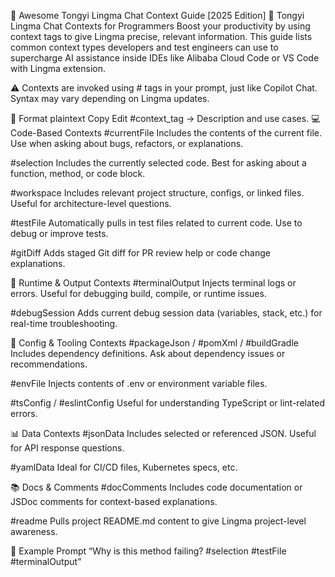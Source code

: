 🌟 Awesome Tongyi Lingma Chat Context Guide [2025 Edition]
🧠 Tongyi Lingma Chat Contexts for Programmers
Boost your productivity by using context tags to give Lingma precise, relevant information. This guide lists common context types developers and test engineers can use to supercharge AI assistance inside IDEs like Alibaba Cloud Code or VS Code with Lingma extension.

⚠️ Contexts are invoked using # tags in your prompt, just like Copilot Chat. Syntax may vary depending on Lingma updates.

📌 Format
plaintext
Copy
Edit
#context_tag → Description and use cases.
💻 Code-Based Contexts
#currentFile
Includes the contents of the current file. Use when asking about bugs, refactors, or explanations.

#selection
Includes the currently selected code. Best for asking about a function, method, or code block.

#workspace
Includes relevant project structure, configs, or linked files. Useful for architecture-level questions.

#testFile
Automatically pulls in test files related to current code. Use to debug or improve tests.

#gitDiff
Adds staged Git diff for PR review help or code change explanations.

🧪 Runtime & Output Contexts
#terminalOutput
Injects terminal logs or errors. Useful for debugging build, compile, or runtime issues.

#debugSession
Adds current debug session data (variables, stack, etc.) for real-time troubleshooting.

🔧 Config & Tooling Contexts
#packageJson / #pomXml / #buildGradle
Includes dependency definitions. Ask about dependency issues or recommendations.

#envFile
Injects contents of .env or environment variable files.

#tsConfig / #eslintConfig
Useful for understanding TypeScript or lint-related errors.

📊 Data Contexts
#jsonData
Includes selected or referenced JSON. Useful for API response questions.

#yamlData
Ideal for CI/CD files, Kubernetes specs, etc.

📚 Docs & Comments
#docComments
Includes code documentation or JSDoc comments for context-based explanations.

#readme
Pulls project README.md content to give Lingma project-level awareness.

🔄 Example Prompt
“Why is this method failing? #selection #testFile #terminalOutput”

